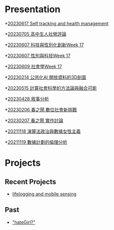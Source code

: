 # Presentation
*[20230617 Self tracking and health management]()

*[20230705 高中生人社營評論](https://docs.google.com/presentation/d/e/2PACX-1vSI8p3dsLAhxHfASwo6dM5pKPdXlz9bF5w1zr9pP9Luakqm_KP02ie8P6QrXt08hpu9m-mR7zVFWadw/pub?start=false&loop=false&delayms=3000)

*[20230607 科技與性別化創新Week 17]()

*[20230607 性別與科技Week 17]()

*[20230609 社會學Week 17]()

*[20230214 公共化AI 開放資料的3D剖面]()

*[20230515 計算社會科學的方法論與融合可能]()

*[20230428 敘事分析]()

*[20230206 春之鬧 數位社會新挑戰]()

*[20230207 春之鬧 實作討論]()


*[20211118 演算法政治與數據女性主義]()

*[20211119 數據計劃的倫理分析]()


# Projects

## Recent Projects
* [lifelogging and mobile sensing]()

## Past
* ["hateGirl?"]()

